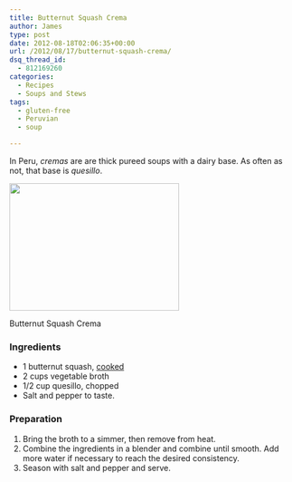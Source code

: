 ```yaml
---
title: Butternut Squash Crema
author: James
type: post
date: 2012-08-18T02:06:35+00:00
url: /2012/08/17/butternut-squash-crema/
dsq_thread_id:
  - 812169260
categories:
  - Recipes
  - Soups and Stews
tags:
  - gluten-free
  - Peruvian
  - soup

---
```

In Peru, _cremas_ are are thick pureed soups with a dairy base. As often as not, that base is _quesillo_.

<div id="attachment_1397" style="width: 310px" class="wp-caption alignright">
  <a href="{{% mediaroot %}}uploads/2012/08/P8081227.jpg" rel="lightbox[1382]"><img class="size-medium wp-image-1397 " title="Butternut Squash Crema " src="{{% mediaroot %}}uploads/2012/08/P8081227-300x225.jpg" alt="" width="300" height="225" srcset="{{% mediaroot %}}uploads/2012/08/P8081227-300x225.jpg 300w, {{% mediaroot %}}uploads/2012/08/P8081227-400x300.jpg 400w, {{% mediaroot %}}uploads/2012/08/P8081227.jpg 640w" sizes="(max-width: 300px) 100vw, 300px" /></a>
  
  <p class="wp-caption-text">
    Butternut Squash Crema
  </p>
</div>

### Ingredients

  * 1 butternut squash, [cooked][1]
  * 2 cups vegetable broth
  * 1/2 cup quesillo, chopped
  * Salt and pepper to taste.

### Preparation

  1. Bring the broth to a simmer, then remove from heat.
  2. Combine the ingredients in a blender and combine until smooth. Add more water if necessary to reach the desired consistency.
  3. Season with salt and pepper and serve.

 [1]: http://kitchen.coseppi.com/2012/05/how-to-cook-winter-squash/ "How to Cook Winter Squash"